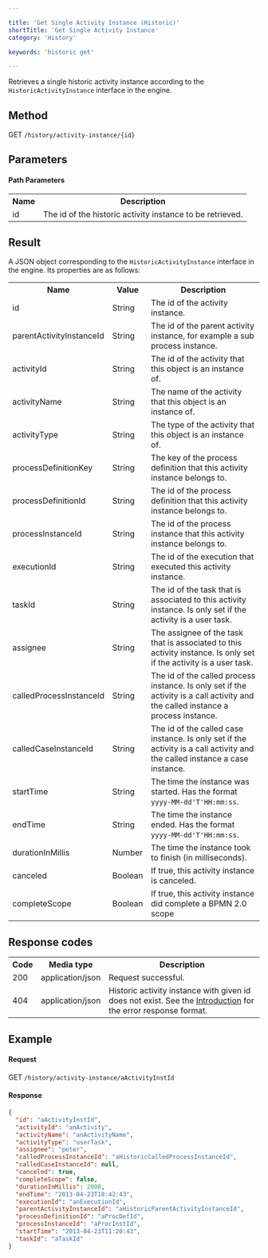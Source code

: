 ```yaml
---

title: 'Get Single Activity Instance (Historic)'
shortTitle: 'Get Single Activity Instance'
category: 'History'

keywords: 'historic get'

---
```


Retrieves a single historic activity instance according to the `HistoricActivityInstance` interface
in the engine.


Method
------

GET `/history/activity-instance/{id}`

Parameters
----------

#### Path Parameters

<table class="table table-striped">
  <tr>
    <th>Name</th>
    <th>Description</th>
  </tr>
  <tr>
    <td>id</td>
    <td>The id of the historic activity instance to be retrieved.</td>
  </tr>
</table>


Result
------

A JSON object corresponding to the `HistoricActivityInstance` interface in the engine.
Its properties are as follows:

<table class="table table-striped">
  <tr>
    <th>Name</th>
    <th>Value</th>
    <th>Description</th>
  </tr>
  <tr>
    <td>id</td>
    <td>String</td>
    <td>The id of the activity instance.</td>
  </tr>
  <tr>
    <td>parentActivityInstanceId</td>
    <td>String</td>
    <td>The id of the parent activity instance, for example a sub process instance.</td>
  </tr>
  <tr>
    <td>activityId</td>
    <td>String</td>
    <td>The id of the activity that this object is an instance of.</td>
  </tr>
  <tr>
    <td>activityName</td>
    <td>String</td>
    <td>The name of the activity that this object is an instance of.</td>
  </tr>
  <tr>
    <td>activityType</td>
    <td>String</td>
    <td>The type of the activity that this object is an instance of.</td>
  </tr>
  <tr>
    <td>processDefinitionKey</td>
    <td>String</td>
    <td>The key of the process definition that this activity instance belongs to.</td>
  </tr>
  <tr>
    <td>processDefinitionId</td>
    <td>String</td>
    <td>The id of the process definition that this activity instance belongs to.</td>
  </tr>
  <tr>
    <td>processInstanceId</td>
    <td>String</td>
    <td>The id of the process instance that this activity instance belongs to.</td>
  </tr>
  <tr>
    <td>executionId</td>
    <td>String</td>
    <td>The id of the execution that executed this activity instance.</td>
  </tr>
  <tr>
    <td>taskId</td>
    <td>String</td>
    <td>The id of the task that is associated to this activity instance. Is only set if the activity is a user task.</td>
  </tr>
  <tr>
    <td>assignee</td>
    <td>String</td>
    <td>The assignee of the task that is associated to this activity instance. Is only set if the activity is a user task.</td>
  </tr>
  <tr>
    <td>calledProcessInstanceId</td>
    <td>String</td>
    <td>The id of the called process instance. Is only set if the activity is a call activity and the called instance a process instance.</td>
  </tr>
  <tr>
    <td>calledCaseInstanceId</td>
    <td>String</td>
    <td>The id of the called case instance. Is only set if the activity is a call activity and the called instance a case instance.</td>
  </tr>
  <tr>
    <td>startTime</td>
    <td>String</td>
    <td>The time the instance was started. Has the format <code>yyyy-MM-dd'T'HH:mm:ss</code>.</td>
  </tr>
  <tr>
    <td>endTime</td>
    <td>String</td>
    <td>The time the instance ended. Has the format <code>yyyy-MM-dd'T'HH:mm:ss</code>.</td>
  </tr>
  <tr>
    <td>durationInMillis</td>
    <td>Number</td>
    <td>The time the instance took to finish (in milliseconds).</td>
  </tr>
  <tr>
    <td>canceled</td>
    <td>Boolean</td>
    <td>If true, this activity instance is canceled.</td>
  </tr>
  <tr>
    <td>completeScope</td>
    <td>Boolean</td>
    <td>If true, this activity instance did complete a BPMN 2.0 scope </td>
  </tr>
</table>


Response codes
--------------

<table class="table table-striped">
  <tr>
    <th>Code</th>
    <th>Media type</th>
    <th>Description</th>
  </tr>
  <tr>
    <td>200</td>
    <td>application/json</td>
    <td>Request successful.</td>
  </tr>
  <tr>
    <td>404</td>
    <td>application/json</td>
    <td>Historic activity instance with given id does not exist. See the <a href="ref:#overview-introduction">Introduction</a> for the error response format.</td>
  </tr>
</table>


Example
-------

#### Request

GET `/history/activity-instance/aActivityInstId`

#### Response

```json
{
  "id": "aActivityInstId",
  "activityId": "anActivity",
  "activityName": "anActivityName",
  "activityType": "userTask",
  "assignee": "peter",
  "calledProcessInstanceId": "aHistoricCalledProcessInstanceId",
  "calledCaseInstanceId": null,
  "canceled": true,
  "completeScope": false,
  "durationInMillis": 2000,
  "endTime": "2013-04-23T18:42:43",
  "executionId": "anExecutionId",
  "parentActivityInstanceId": "aHistoricParentActivityInstanceId",
  "processDefinitionId": "aProcDefId",
  "processInstanceId": "aProcInstId",
  "startTime": "2013-04-23T11:20:43",
  "taskId": "aTaskId"
}
```
